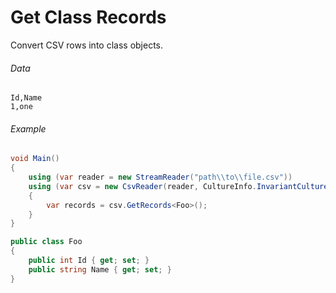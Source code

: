 # Get Class Records

Convert CSV rows into class objects.

###### Data
```
Id,Name
1,one
```

###### Example
```cs
void Main()
{
	using (var reader = new StreamReader("path\\to\\file.csv"))
	using (var csv = new CsvReader(reader, CultureInfo.InvariantCulture))
	{
		var records = csv.GetRecords<Foo>();
	}
}

public class Foo
{
	public int Id { get; set; }
	public string Name { get; set; }
}
```
